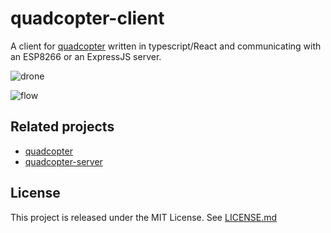 # quadcopter-client

A client for [quadcopter](https://github.com/quentinguidee/quadcopter) written in typescript/React and communicating with an ESP8266 or an ExpressJS server.

![drone](https://user-images.githubusercontent.com/12123721/117687144-c8bea180-b1b7-11eb-8b94-648ac7e832aa.png)

![flow](https://user-images.githubusercontent.com/12123721/117688496-1ab3f700-b1b9-11eb-81f0-71072ee6884c.png)

## Related projects

* [quadcopter](https://github.com/quentinguidee/quadcopter)
* [quadcopter-server](https://github.com/quentinguidee/quadcopter-server)

## License

This project is released under the MIT License. See [LICENSE.md](./LICENSE.md)
